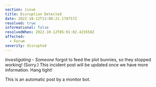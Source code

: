 ```yaml
---
section: issue
title: Disruption Detected
date: 2022-10-12T13:08:21.170757Z
resolved: true
informational: false
resolvedWhen: 2022-10-12T05:01:02.415558Z
affected:
  - Forum
severity: disrupted
---
```

*Investigating* - _Someone_ forgot to feed the plot bunnies, so they stopped working! (Sorry.) This incident post will be updated once we have more information. Hang tight!

This is an automatic post by a monitor bot.
        